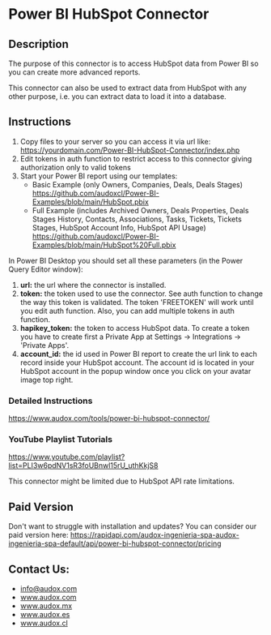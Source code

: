 # Power BI HubSpot Connector

## Description

The purpose of this connector is to access HubSpot data from Power BI so you can create more advanced reports.

This connector can also be used to extract data from HubSpot with any other purpose, i.e. you can extract data to load it into a database.

## Instructions

1. Copy files to your server so you can access it via url like:  
https://yourdomain.com/Power-BI-HubSpot-Connector/index.php
2. Edit tokens in auth function to restrict access to this connector giving authorization only to valid tokens
3. Start your Power BI report using our templates:
   - Basic Example (only Owners, Companies, Deals, Deals Stages)  
     https://github.com/audoxcl/Power-BI-Examples/blob/main/HubSpot.pbix
   - Full Example (includes Archived Owners, Deals Properties, Deals Stages History, Contacts, Associations, Tasks, Tickets, Tickets Stages, HubSpot Account Info, HubSpot API Usage)  
     https://github.com/audoxcl/Power-BI-Examples/blob/main/HubSpot%20Full.pbix

In Power BI Desktop you should set all these parameters (in the Power Query Editor window):

1. **url:** the url where the connector is installed.
2. **token:** the token used to use the connector. See auth function to change the way this token is validated. The token 'FREETOKEN' will work until you edit auth function. Also, you can add multiple tokens in auth function.
3. **hapikey_token:** the token to access HubSpot data. To create a token you have to create first a Private App at Settings -> Integrations -> 'Private Apps'.
4. **account_id:** the id used in Power BI report to create the url link to each record inside your HubSpot account. The account id is located in your HubSpot account in the popup window once you click on your avatar image top right.

### Detailed Instructions

https://www.audox.com/tools/power-bi-hubspot-connector/

### YouTube Playlist Tutorials

https://www.youtube.com/playlist?list=PLI3w6pdNV1sR3foUBnwl15rU_uthKkjS8

This connector might be limited due to HubSpot API rate limitations.

## Paid Version

Don't want to struggle with installation and updates? You can consider our paid version here:
https://rapidapi.com/audox-ingenieria-spa-audox-ingenieria-spa-default/api/power-bi-hubspot-connector/pricing

## Contact Us:

- info@audox.com
- www.audox.com
- www.audox.mx
- www.audox.es
- www.audox.cl
